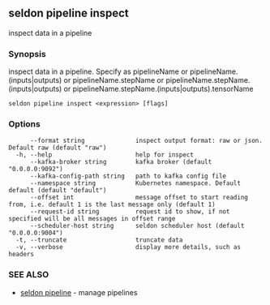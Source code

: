 ## seldon pipeline inspect

inspect data in a pipeline

### Synopsis

inspect data in a pipeline. Specify as pipelineName or pipelineName.(inputs|outputs) or pipelineName.stepName or pipelineName.stepName.(inputs|outputs) or pipelineName.stepName.(inputs|outputs).tensorName

```
seldon pipeline inspect <expression> [flags]
```

### Options

```
      --format string              inspect output format: raw or json. Default raw (default "raw")
  -h, --help                       help for inspect
      --kafka-broker string        kafka broker (default "0.0.0.0:9092")
      --kafka-config-path string   path to kafka config file
      --namespace string           Kubernetes namespace. Default default (default "default")
      --offset int                 message offset to start reading from, i.e. default 1 is the last message only (default 1)
      --request-id string          request id to show, if not specified will be all messages in offset range
      --scheduler-host string      seldon scheduler host (default "0.0.0.0:9004")
  -t, --truncate                   truncate data
  -v, --verbose                    display more details, such as headers
```

### SEE ALSO

* [seldon pipeline](seldon_pipeline.md)	 - manage pipelines

